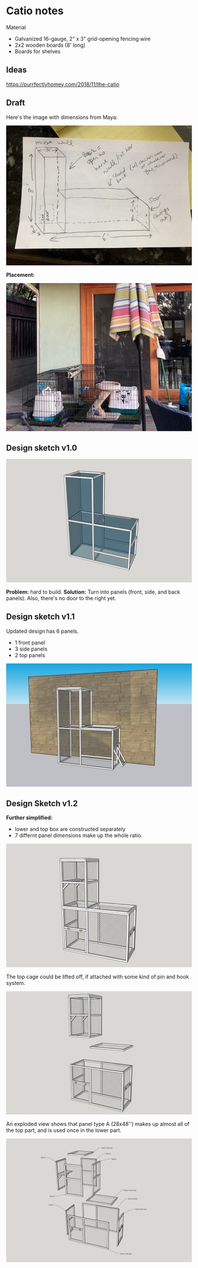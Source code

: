 # Catio notes

Material

* Galvanized 16-gauge, 2” x 3” grid-opening fencing wire
* 2x2 wooden boards (8' long)
* Boards for shelves

## Ideas

https://purrfectlyhomey.com/2018/11/the-catio

## Draft

Here's the image with dimensions from Maya:

![draft](figures/draft.jpg)



**Placement:**

![catio_placement](figures/catio_placement.jpg)





## Design sketch v1.0



![catio_design_v1.0](figures/catio_design_v1.0.jpg)

**Problem:** hard to build. **Solution:** Turn into panels (front, side, and back panels). Also, there's no door to the right yet.



## Design sketch v1.1

Updated design has 6 panels.

* 1 front panel
* 3 side panels
* 2 top panels



![catio_wall_v1](figures/catio_wall_v1.jpg)



## Design Sketch v1.2

**Further simplified:** 

* lower and top box are constructed separately
* 7 differnt panel dimensions make up the whole ratio.

![catio_design_v1.2](figures/catio_design_v1.2.jpg)



The top cage could be lifted off, if attached with some kind of pin and hook system.

![catio_design_v1.2_exploded-1](figures/catio_design_v1.2_exploded-1.jpg)



An exploded view shows that panel type A (28x48'') makes up almost all of the top part, and is used once in the lower part. 

![catio_design_v1.2_exploded-2-labeled](figures/catio_design_v1.2_exploded-2-labeled.jpg)




